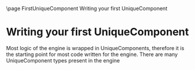 \page FirstUniqueComponent Writing your first UniqueComponent

# Writing your first UniqueComponent

Most logic of the engine is wrapped in UniqueComponents, therefore it is the starting point for most code written for the engine. There are many UniqueComponent types present in the engine 
